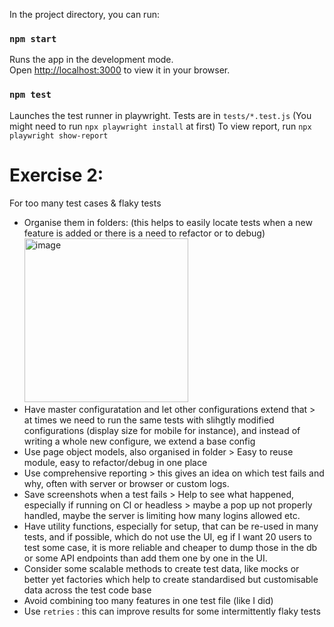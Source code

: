 
In the project directory, you can run:

### `npm start`

Runs the app in the development mode.\
Open [http://localhost:3000](http://localhost:3000) to view it in your browser.

### `npm test`

Launches the test runner in playwright. Tests are in `tests/*.test.js` (You might need to run `npx playwright install` at first)
To view report, run `npx playwright show-report`

# Exercise 2:
For too many test cases & flaky tests
- Organise them in folders: (this helps to easily locate tests when a new feature is added or there is a need to refactor or to debug)
  <img width="262" alt="image" src="https://github.com/user-attachments/assets/48ccf68d-5c09-45a0-be5b-9259689e9012">
- Have master configuratation and let other configurations extend that  > at times we need to run the same tests with slihgtly modified configurations (display size for mobile for instance), and instead of writing a whole new configure, we extend a base config
- Use page object models, also organised in folder > Easy to reuse module, easy to refactor/debug in one place
- Use comprehensive reporting > this gives an idea on which test fails and why, often with server or browser or custom logs.
- Save screenshots when a test fails > Help to see what happened, especially if running on CI or headless > maybe a pop up not properly handled, maybe the server is limiting how many logins allowed etc.
- Have utility functions, especially for setup, that can be re-used in many tests, and if possible, which do not use the UI, eg if I want 20 users to test some case, it is more reliable and cheaper to dump those in the db or some API endpoints than add them one by one in the UI.
- Consider some scalable methods to create test data, like mocks or better yet factories which help to create standardised but customisable data across the test code base
- Avoid combining too many features in one test file (like I did)
-  Use `retries` : this can improve results for some intermittently flaky tests
